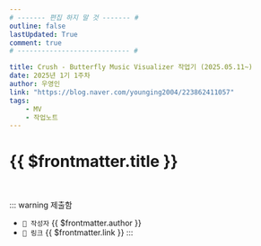 ```yaml
---
# ------- 편집 하지 말 것 ------- #
outline: false
lastUpdated: True
comment: true
# ---------------------------- #

title: Crush - Butterfly Music Visualizer 작업기 (2025.05.11~)
date: 2025년 1기 1주차
author: 우영인
link: "https://blog.naver.com/younging2004/223862411057"
tags:
    - MV
    - 작업노트
---
```


# {{ $frontmatter.title }}

<br>

<!-- 여기는 냅두기 -->
::: warning 제출함
 - `🥳 작성자` {{ $frontmatter.author }}
 - `🔗 링크` <a :href="$frontmatter.link" target="_blank" rel="noopener"> {{ $frontmatter.link }} </a>
::: 

<!-- 업데이트 사항 등 필요한 내용 아래부터 자유롭게 사용 -->
<!-- ::: info 업데이트 내역
- 2025-08-01 첫 게시  
- 2025-08-09: 이미지 추가  
- 2025-08-10: 오타 수정
::: -->
